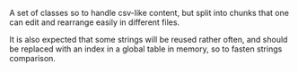 A set of classes so to handle csv-like content, but split into chunks that one can edit and rearrange easily in different files.

It is also expected that some strings will be reused rather often, and should be replaced with an index in a global table in memory, so to fasten strings comparison.